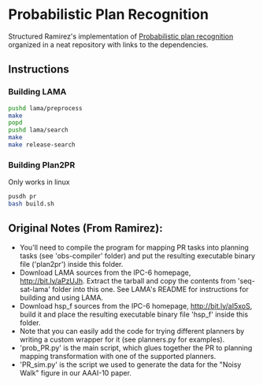 # Probabilistic Plan Recognition

Structured Ramirez's implementation of [Probabilistic plan recognition](http://dblp.org/rec/conf/aaai/RamirezG10) organized in a neat repository with links to the dependencies.

## Instructions

### Building LAMA

```bash
pushd lama/preprocess
make
popd
pushd lama/search
make
make release-search
```

### Building Plan2PR

Only works in linux
```bash
pusdh pr
bash build.sh
```

## Original Notes (From Ramirez):

- You'll need to compile the program for mapping PR tasks into planning tasks (see 'obs-compiler' folder) and put the resulting executable binary file ('plan2pr') inside this folder.
- Download LAMA sources from the IPC-6 homepage, http://bit.ly/aPzUJh. Extract the tarball and copy the contents from 'seq-sat-lama' folder into this one. See LAMA's README for instructions for building and using LAMA.
- Download hsp_f sources from the IPC-6 homepage, http://bit.ly/aI5xoS, build it and place the resulting executable binary file 'hsp_f' inside this folder.
- Note that you can easily add the code for trying different planners by writing a custom wrapper for it (see planners.py for examples).
- 'prob_PR.py' is the main script, which glues together the PR to planning mapping transformation with one of the supported planners.
- 'PR_sim.py' is the script we used to generate the data for the "Noisy Walk" figure in our AAAI-10 paper.
